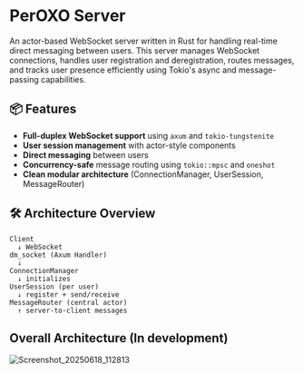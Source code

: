 # PerOXO Server

An actor-based WebSocket server written in Rust for handling real-time direct messaging between users. This server manages WebSocket connections, handles user registration and deregistration, routes messages, and tracks user presence efficiently using Tokio's async and message-passing capabilities.


## 📦 Features

- **Full-duplex WebSocket support** using `axum` and `tokio-tungstenite`
- **User session management** with actor-style components
- **Direct messaging** between users
- **Concurrency-safe** message routing using `tokio::mpsc` and `oneshot`
- **Clean modular architecture** (ConnectionManager, UserSession, MessageRouter)

## 🛠️ Architecture Overview

```
Client
  ↓ WebSocket
dm_socket (Axum Handler)
  ↓
ConnectionManager
  ↓ initializes
UserSession (per user)
  ↓ register + send/receive
MessageRouter (central actor)
  ↑ server-to-client messages
```


## Overall Architecture (In development)
![Screenshot_20250618_112813](https://github.com/user-attachments/assets/2bcc5594-a087-4a7f-8f29-5f66976a6968)

